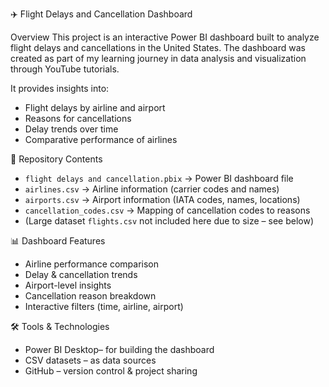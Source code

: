 ✈️ Flight Delays and Cancellation Dashboard

Overview
This project is an interactive Power BI dashboard built to analyze flight delays and cancellations in the United States.
The dashboard was created as part of my learning journey in data analysis and visualization through YouTube tutorials.

It provides insights into:

* Flight delays by airline and airport
* Reasons for cancellations
* Delay trends over time
* Comparative performance of airlines
  
📂 Repository Contents

* `flight delays and cancellation.pbix` → Power BI dashboard file
* `airlines.csv` → Airline information (carrier codes and names)
* `airports.csv` → Airport information (IATA codes, names, locations)
* `cancellation_codes.csv` → Mapping of cancellation codes to reasons
* (Large dataset `flights.csv` not included here due to size – see below)

📊 Dashboard Features

* Airline performance comparison
* Delay & cancellation trends
* Airport-level insights
* Cancellation reason breakdown
* Interactive filters (time, airline, airport)

🛠️ Tools & Technologies

* Power BI Desktop– for building the dashboard
* CSV datasets – as data sources
* GitHub – version control & project sharing


